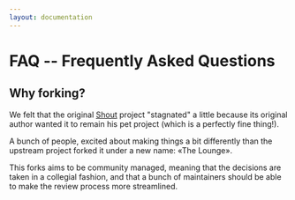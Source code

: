 ```yaml
---
layout: documentation
---
```


# FAQ -- Frequently Asked Questions

## Why forking?

We felt that the original [Shout](https://github.com/erming/shout) project
"stagnated" a little because its original author wanted it to remain his pet
project (which is a perfectly fine thing!).

A bunch of people, excited about making things a bit differently than the upstream
project forked it under a new name: «The Lounge».

This forks aims to be community managed, meaning that the decisions are taken
in a collegial fashion, and that a bunch of maintainers should be able to make
the review process more streamlined.
